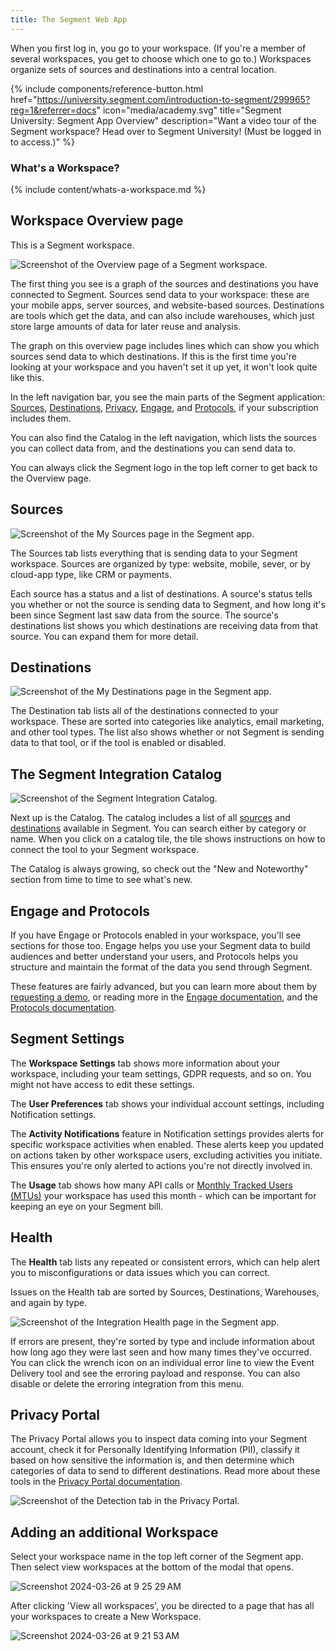 ```yaml
---
title: The Segment Web App
---
```


When you first log in, you go to your workspace. (If you're a member of several workspaces, you get to choose which one to go to.) Workspaces organize sets of sources and destinations into a central location.

{% include components/reference-button.html href="https://university.segment.com/introduction-to-segment/299965?reg=1&referrer=docs" icon="media/academy.svg" title="Segment University: Segment App Overview" description="Want a video tour of the Segment workspace? Head over to Segment University! (Must be logged in to access.)" %}

### What's a Workspace?

{% include content/whats-a-workspace.md %}


## Workspace Overview page

This is a Segment workspace.

![Screenshot of the Overview page of a Segment workspace.](images/workspace-overview.png)

The first thing you see is a graph of the sources and destinations you have connected to Segment. Sources send data to your workspace: these are your mobile apps, server sources, and website-based sources. Destinations are tools which get the data, and can also include warehouses, which just store large amounts of data for later reuse and analysis.

The graph on this overview page includes lines which can show you which sources send data to which destinations. If this is the first time you're looking at your workspace and you haven't set it up yet, it won't look quite like this.

In the left navigation bar, you see the main parts of the Segment application: [Sources](/docs/connections/sources/), [Destinations](/docs/connections/destinations/), [Privacy](/docs/privacy/), [Engage](/docs/engage/), and [Protocols](/docs/protocols/), if your subscription includes them.

You can also find the Catalog in the left navigation, which lists the sources you can collect data from, and the destinations you can send data to.

You can always click the Segment logo in the top left corner to get back to the Overview page.

## Sources

![Screenshot of the My Sources page in the Segment app.](images/sources.png)

The Sources tab lists everything that is sending data to your Segment workspace. Sources are organized by type: website, mobile, sever, or by cloud-app type, like CRM or payments.

Each source has a status and a list of destinations. A source's status tells you whether or not the source is sending data to Segment, and how long it's been since Segment last saw data from the source. The source's destinations list shows you which destinations are receiving data from that source. You can expand them for more detail.

## Destinations

![Screenshot of the My Destinations page in the Segment app.](images/destinations.png)

The Destination tab lists all of the destinations connected to your workspace. These are sorted into categories like analytics, email marketing, and other tool types. The list also shows whether or not Segment is sending data to that tool, or if the tool is enabled or disabled.

## The Segment Integration Catalog

![Screenshot of the Segment Integration Catalog.](images/catalog.png)

Next up is the Catalog. The catalog includes a list of all [sources](/docs/connections/sources/) and [destinations](/docs/connections/destinations/) available in Segment. You can search either by category or name. When you click on a catalog tile, the tile shows instructions on how to connect the tool to your Segment workspace.

The Catalog is always growing, so check out the "New and Noteworthy" section from time to time to see what's new.

## Engage and Protocols

If you have Engage or Protocols enabled in your workspace, you'll see sections for those too. Engage helps you use your Segment data to build audiences and better understand your users, and Protocols helps you structure and maintain the format of the data you send through Segment.

These features are fairly advanced, but you can learn more about them by [requesting a demo](https://segment.com/contact/sales/), or reading more in the [Engage documentation](/docs/engage/), and the [Protocols documentation](/docs/protocols/).

## Segment Settings

The **Workspace Settings** tab shows more information about your workspace, including your team settings, GDPR requests, and so on. You might not have access to edit these settings.

The **User Preferences** tab shows your individual account settings, including Notification settings. 

The **Activity Notifications** feature in Notification settings provides alerts for specific workspace activities when enabled. These alerts keep you updated on actions taken by other workspace users, excluding activities you initiate. This ensures you're only alerted to actions you're not directly involved in.

The **Usage** tab shows how many API calls or [Monthly Tracked Users (MTUs)](/docs/guides/usage-and-billing/mtus-and-throughput/#how-does-segment-calculate-mtus) your workspace has used this month - which can be important for keeping an eye on your Segment bill.

## Health

The **Health** tab lists any repeated or consistent errors, which can help alert you to misconfigurations or data issues which you can correct.

Issues on the Health tab are sorted by Sources, Destinations, Warehouses, and again by type.

![Screenshot of the Integration Health page in the Segment app.](images/health.png)

If errors are present, they're sorted by type and include information about how long ago they were last seen and how many times they've occurred. You can click the wrench icon on an individual error line to view the Event Delivery tool and see the erroring payload and response. You can also disable or delete the erroring integration from this menu.

## Privacy Portal

The Privacy Portal allows you to inspect data coming into your Segment account, check it for Personally Identifying Information (PII), classify it based on how sensitive the information is, and then determine which categories of data to send to different destinations. Read more about these tools in the [Privacy Portal documentation](/docs/privacy/portal/).

![Screenshot of the Detection tab in the Privacy Portal.](images/privacy.png)

## Adding an additional Workspace

Select your workspace name in the top left corner of the Segment app. Then select view workspaces at the bottom of the modal that opens.

![Screenshot 2024-03-26 at 9 25 29 AM](https://github.com/segmentio/segment-docs/assets/82051355/e6c80788-9e6b-4040-a8b1-a166babb6be3)

After clicking 'View all workspaces', you be directed to a page that has all your workspaces to create a New Workspace.

![Screenshot 2024-03-26 at 9 21 53 AM](https://github.com/segmentio/segment-docs/assets/82051355/bdf31420-d84b-454f-9f0d-cb3a27480d7f)

